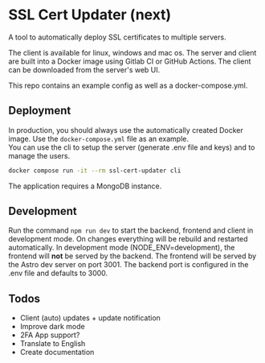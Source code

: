 # SSL Cert Updater (next)

A tool to automatically deploy SSL certificates to multiple servers.

The client is available for linux, windows and mac os. The server and client are built into a Docker image using Gitlab CI or GitHub Actions. The client can be downloaded from the server's web UI.

This repo contains an example config as well as a docker-compose.yml.

## Deployment

In production, you should always use the automatically created Docker image. Use the `docker-compose.yml` file as an example.  
You can use the cli to setup the server (generate .env file and keys) and to manage the users.

```bash
docker compose run -it --rm ssl-cert-updater cli
```

The application requires a MongoDB instance.

## Development

Run the command `npm run dev` to start the backend, frontend and client in development mode.
On changes everything will be rebuild and restarted automatically.
In development mode (NODE_ENV=development), the frontend will **not** be served by the backend.
The frontend will be served by the Astro dev server on port 3001.
The backend port is configured in the .env file and defaults to 3000.

## Todos

-   Client (auto) updates + update notification
-   Improve dark mode
-   2FA App support?
-   Translate to English
-   Create documentation
